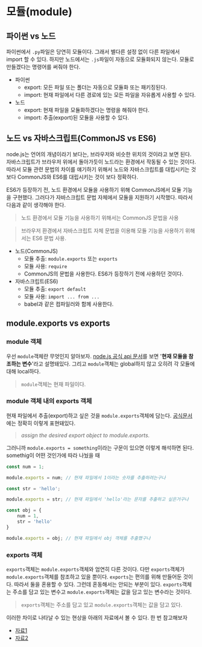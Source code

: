 # 모듈(module)
## 파이썬 vs 노드
파이썬에서 `.py`파일은 당연히 모듈이다. 그래서 별다른 설정 없이 다른 파일에서 import 할 수 있다. 하지만 노드에서는 `.js`파일이 자동으로 모듈화되지 않는다. 모듈로 만들겠다는 명령어를 써줘야 한다.

* 파이썬
	* export: 모든 파일 또는 폴더는 자동으로 모듈화 또는 패키징된다.
	* import: 현재 파일에서 다른 경로에 있는 모든 파일을 자유롭게 사용할 수 있다.
* 노드
	* export: 현재 파일을 모듈화하겠다는 명령을 해줘야 한다.
	* import: 추출(export)된 모듈을 사용할 수 있다. 

## 노드 vs 자바스크립트(CommonJS vs ES6)
node.js는 언어의 개념이라기 보다는, 브라우저와 비슷한 위치의 것이라고 보면 된다. 자바스크립트가 브라우저 위에서 돌아가듯이 노드라는 환경에서 작동될 수 있는 것이다. 따라서 모듈 관련 문법의 차이를 얘기하기 위해서 노드와 자바스크립트를 대립시키는 것보다 CommonJS와 ES6를 대립시키는 것이 보다 정확하다.

ES6가 등장하기 전, 노드 환경에서 모듈을 사용하기 위해 CommonJS에서 모듈 기능을 구현했다. 그러다가 자바스크립트 문법 자체에서 모듈을 지원하기 시작했다. 따라서 다음과 같이 생각해야 한다.

> 노드 환경에서 모듈 기능을 사용하기 위해서는 CommonJS 문법을 사용

> 브라우저 환경에서 자바스크립트 자체 문법을 이용해 모듈 기능을 사용하기 위해서는 ES6 문법 사용.

* 노드(CommonJS)
	* 모듈 추출: `module.exports` 또는 `exports`
	* 모듈 사용: `require`
	* CommonJS의 문법을 사용한다. ES6가 등장하기 전에 사용하던 것이다.
* 자바스크립트(ES6)
	* 모듈 추출: `export default`
	* 모듈 사용: `import ... from ...`
	* babel과 같은 컴파일러와 함께 사용한다.

## module.exports vs exports
### module 객체
우선 `module`객체란 무엇인지 알아보자. [node.js 공식 api 문서](https://nodejs.org/api/modules.html#modules_the_module_object)를 보면 '**현재 모듈을 참조하는 변수**'라고 설명돼있다. 그리고 `module`객체는 global하지 않고 오히려 각 모듈에 대해 local하다.

> `module`객체는 현재 파일이다.

### module 객체 내의 exports 객체
현재 파일에서 추출(export)하고 싶은 것을 `module.exports`객체에 담는다. [공식문서](https://nodejs.org/api/modules.html#modules_module_exports) 에는 정확히 이렇게 표현돼있다.

> *assign the desired export object to module.exports.*

그러니까 `module.exports = something`이라는 구문이 있으면 이렇게 해석하면 된다. somethig이 어떤 것인가에 따라 나눴을 때

```javascript
const num = 1;

module.exports = num; // 현재 파일에서 1이라는 숫자를 추출하려는구나
```

```javascript
const str = 'hello';

module.exports = str; // 현재 파일에서 'hello'라는 문자를 추출하고 싶은거구나
```

```javascript
const obj = {
	num = 1,
	str = 'hello'
}

module.exports = obj; // 현재 파일에서 obj 객체를 추출했구나
```

### exports 객체
`exports`객체는 `module.exports`객체와 엄연히 다른 것이다. 다만 `exports`객체가 `module.exports`객체를 참조하고 있을 뿐이다. `exports`는 편의를 위해 만들어둔 것이다. 따라서 둘을 혼용할 수 있다.  그런데 혼동해서는 안되는 부분이 있다. `exports`객체는 주소를 담고 있는 변수고 `module.exports`객체는 값을 담고 있는 변수라는 것이다.

>  `exports`객체는 주소를 담고 있고 `module.exports`객체는 값을 담고 있다.

이러한 차이로 나타날 수 있는 현상을 아래의 자료에서 볼 수 있다. 한 번 참고해보자
* [자료1](https://programmingsummaries.tistory.com/340) 
* [자료2](https://appletree.or.kr/blog/web-development/javascript/%ED%98%BC%EB%8F%99%ED%95%98%EA%B8%B0-%EC%89%AC%EC%9A%B4-module-exports%EC%99%80-exports%EC%9D%98-%EC%B0%A8%EC%9D%B4/) 
